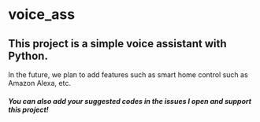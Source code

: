 # voice_ass


## This project is a simple voice assistant with Python.




In the future, we plan to add features such as smart home control such as Amazon Alexa, etc.


#####  You can also add your suggested codes in the issues I open and support this project!
